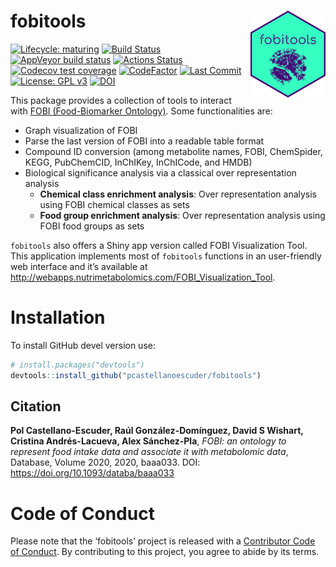 
# fobitools <img src='man/figures/logo.png' align="right" height="139" />

<!-- badges: start -->

[![Lifecycle:
maturing](https://img.shields.io/badge/lifecycle-maturing-blue.svg)](https://www.tidyverse.org/lifecycle/#maturing)
[![Build
Status](https://travis-ci.com/pcastellanoescuder/fobitools.svg?branch=master)](https://travis-ci.com/pcastellanoescuder/fobitools)
[![AppVeyor build
status](https://ci.appveyor.com/api/projects/status/github/pcastellanoescuder/fobitools?branch=master&svg=true)](https://ci.appveyor.com/project/pcastellanoescuder/fobitools)
[![Actions
Status](https://github.com/pcastellanoescuder/fobitools/workflows/R-CMD-check/badge.svg)](https://github.com/pcastellanoescuder/fobitools/actions)
[![Codecov test
coverage](https://codecov.io/gh/pcastellanoescuder/fobitools/branch/master/graph/badge.svg)](https://codecov.io/gh/pcastellanoescuder/fobitools?branch=master)
[![CodeFactor](https://www.codefactor.io/repository/github/pcastellanoescuder/fobitools/badge)](https://www.codefactor.io/repository/github/pcastellanoescuder/fobitools)
[![Last
Commit](https://img.shields.io/github/last-commit/pcastellanoescuder/fobitools.svg)](https://github.com/pcastellanoescuder/fobitools/commits/master)
[![License: GPL
v3](https://img.shields.io/badge/License-GPLv3-blue.svg)](https://www.gnu.org/licenses/gpl-3.0)
[![DOI](https://img.shields.io/badge/DOI-https%3A%2F%2Fdoi.org%2F10.1093%2Fdataba%2Fbaaa033-blue)](https://doi.org/10.1093/databa/baaa033)

<!-- badges: end -->

This package provides a collection of tools to interact with [FOBI
(Food-Biomarker
Ontology)](https://github.com/pcastellanoescuder/FoodBiomarkerOntology).
Some functionalities are:

  - Graph visualization of FOBI
  - Parse the last version of FOBI into a readable table format
  - Compound ID conversion (among metabolite names, FOBI, ChemSpider,
    KEGG, PubChemCID, InChIKey, InChICode, and HMDB)
  - Biological significance analysis via a classical over representation
    analysis
      - **Chemical class enrichment analysis**: Over representation
        analysis using FOBI chemical classes as sets
      - **Food group enrichment analysis**: Over representation analysis
        using FOBI food groups as sets

`fobitools` also offers a Shiny app version called FOBI Visualization
Tool. This application implements most of `fobitools` functions in an
user-friendly web interface and it’s available at
<http://webapps.nutrimetabolomics.com/FOBI_Visualization_Tool>.

# Installation

To install GitHub devel version use:

``` r
# install.packages("devtools")
devtools::install_github("pcastellanoescuder/fobitools")
```

## Citation

**Pol Castellano-Escuder, Raúl González-Domínguez, David S Wishart,
Cristina Andrés-Lacueva, Alex Sánchez-Pla**, *FOBI: an ontology to
represent food intake data and associate it with metabolomic data*,
Database, Volume 2020, 2020, baaa033. DOI:
<https://doi.org/10.1093/databa/baaa033>

# Code of Conduct

Please note that the ‘fobitools’ project is released with a [Contributor
Code of Conduct](CODE_OF_CONDUCT.md). By contributing to this project,
you agree to abide by its terms.
